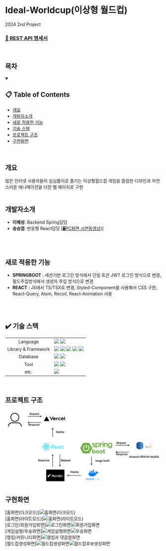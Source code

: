 # Ideal-Worldcup(이상형 월드컵)
2024 2nd Project
<h3><a href="https://www.notion.so/12e1563ef7ee8004b09af7fde78e1328?v=12e1563ef7ee8101bd9e000c70061965">
      📜 REST API 명세서</a></h3>
<br/>

## 목차
<details open>
  <summary><h2>📋 Table of Contents</h2></summary>
  <ul>
    <li><a href="#개요">개요</a></li>
    <li><a href="#개발자소개">개발자소개</a></li>
    <li><a href="#새로-적용한-기능">새로 적용한 기능</a></li>
    <li><a href="#%EF%B8%8F-기술-스택">기술 스택</a></li>
    <li><a href="#프로젝트-구조">프로젝트 구조</a></li>
    <li><a href="#구현화면">구현화면</a></li>
  </ul> 
</details>
<br/>

## 개요
많은 인터넷 사용자들이 심심풀이로 즐기는 이상형월드컵 게임을 깔끔한 디자인과 자연스러운 애니메이션을 더한 웹 페이지로 구현
<br/>
<br/>

## 개발자소개
+ **이혜성**: Backend Spring담당
+ **송승엽**: 반응형 React담당 [🖥️[PC화면 시연동영상](https://www.youtube.com/watch?v=8AJBwTPUGDk))]
<br/>
<br/>

## 새로 적용한 기능
+ **SPRINGBOOT** : 세션기반 로그인 방식에서 단일 토큰 JWT 로그인 방식으로 변경, 필드주입방식에서 생성자 주입 방식으로 변경
+ **REACT** : JS에서 TS/TSX로 변경, Styled-Component를 사용해서 CSS 구현,  React-Query, Atom, Recoil, React-Animation 사용
<br/>
<br/>

## ✔️ 기술 스택
<div>
<table>
   <tr>
      <td colspan="2" align="center">
        Language
      </td>
      <td colspan="4">
        <img src="https://img.shields.io/badge/java-007396?style=for-the-badge&logo=java&logoColor=white">
        <img src="https://img.shields.io/badge/typescript-3178C6?style=for-the-badge&logo=typescript&logoColor=black">
      </td>
   </tr>
   <tr>
      <td colspan="2" align="center">
        Library & Framework
      </td>
      <td colspan="4">
        <img src="https://img.shields.io/badge/react-61DAFB?style=for-the-badge&logo=react&logoColor=black"> 
        <img src="https://img.shields.io/badge/springboot-6DB33F?style=for-the-badge&logo=springboot&logoColor=white"> 
        <img src="https://img.shields.io/badge/spring data jpa-6DB33F?style=for-the-badge&logo=springboot&logoColor=white"> 
        <img src="https://img.shields.io/badge/spring security-6DB33F?style=for-the-badge&logo=springsecurity&logoColor=white"> 
        <img src="https://img.shields.io/badge/amazon ec2-FF9900?style=for-the-badge&logo=amazonec2&logoColor=white"> 
      </td>
   </tr>
   <tr>
      <td colspan="2" align="center">
        Database
      </td>
      <td colspan="4">
        <img src="https://img.shields.io/badge/mysql-4479A1?style=for-the-badge&logo=mysql&logoColor=white">
        <img src="https://img.shields.io/badge/amazon rds-527FFF?style=for-the-badge&logo=amazonrds&logoColor=white">
      </td>
   </tr>
   <tr>
      <td colspan="2" align="center">
        Tool
      </td>
      <td colspan="4">
          <img src="https://img.shields.io/badge/intellijidea-000000?style=for-the-badge&logo=intellijidea&logoColor=white">
          <img src="https://img.shields.io/badge/visualstudiocode-007ACC?style=for-the-badge&logo=visualstudiocode&logoColor=white">
      </td>
   </tr>
   <tr>
      <td colspan="2" align="center">
        etc.
      </td>
      <td colspan="4">
          <img src="https://img.shields.io/badge/notion-000000?style=for-the-badge&logo=notion&logoColor=white">
      </td>
   </tr>
</table>
</div>
<br/>

## 프로젝트 구조
![프로젝트 구조](https://github.com/jihohyeseong/Ideal-Worldcup/blob/main/images/%EC%8A%A4%ED%81%AC%EB%A6%B0%EC%83%B7%202025-04-28%20132213.png)
<br/>

## 구현화면
[홈화면(다크모드)]![홈화면(다크모드)](https://github.com/user-attachments/assets/14f6912a-d155-4f60-b69d-c404a554a83e)
<br />
[홈화면(라이트모드)]![홈화면(라이트모드)](https://github.com/user-attachments/assets/6a69f88c-cdb6-456f-8bab-10a66e2b4dcc)
<br />
[로그인/회원가입화면]![로그인화면](https://github.com/user-attachments/assets/14a5ac19-7591-4fee-aa26-8207cd8fbbe7)![회원가입화면](https://github.com/user-attachments/assets/722961f6-a74e-49d7-afe7-68a03b1156e2)
<br />
[게임실행/우승화면]![게임실행화면](https://github.com/user-attachments/assets/d795e53c-d171-45d4-a4be-9c1b9494ff22)![우승화면](https://github.com/user-attachments/assets/0601fc82-74ca-422f-9562-61286c5d595b)
<br />
[랭킹/커뮤니티화면]![랭킹과 댓글창화면](https://github.com/user-attachments/assets/2a50c3a2-9f20-452e-b9ac-e8fbf1e056f5)
<br />
[월드컵생성화면]![월드컵생성화면](https://github.com/user-attachments/assets/67141473-ddcc-4653-b797-a37f4e78b28c)![월드컵후보생성화면](https://github.com/user-attachments/assets/cd4c1778-ea6e-485e-809b-c51a40e58c16)
<br />









